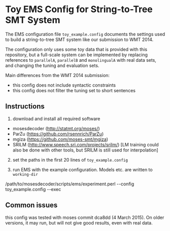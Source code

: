 Toy EMS Config for String-to-Tree SMT System 
============================================

The EMS configuration file `toy_example.config` documents the settings used to 
build a string-to-tree SMT system like our submission to WMT 2014.

The configuration only uses some toy data that is provided with this repository, 
but a full-scale system can be implemented by replacing references to 
`parallelA`, `parallelB` and `monolingualA` with real data sets, and changing 
the tuning and evaluation sets.

Main differences from the WMT 2014 submission:

  - this config does not include syntactic constraints
  - this config does not filter the tuning set to short sentences


Instructions
------------

1. download and install all required software

  - mosesdecoder (http://statmt.org/moses/)
  - ParZu (https://github.com/rsennrich/ParZu)
  - mgiza (https://github.com/moses-smt/mgiza)
  - SRILM (http://www.speech.sri.com/projects/srilm/) [LM training could also be done with other tools, but SRILM is still used for interpolation]

2. set the paths in the first 20 lines of `toy_example.config`

3. run EMS with the example configuration. Models etc. are written to `working-dir`

  /path/to/mosesdecoder/scripts/ems/experiment.perl --config toy_example.config --exec


Common issues
-------------

this config was tested with moses commit dca8dd (4 March 2015). On older 
versions, it may run, but will not give good results, even with real data.